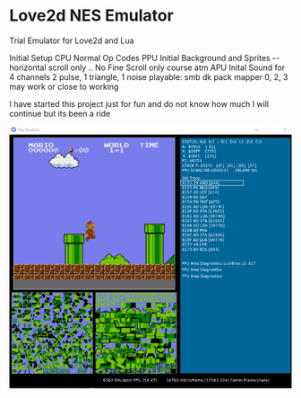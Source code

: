 # Love2d NES Emulator
 Trial Emulator for Love2d and Lua
 
 Initial Setup 
 CPU Normal Op Codes 
 PPU Initial Background and Sprites 
 -- horizontal scroll only .. No Fine Scroll only course atm 
 APU Inital Sound for 4 channels 2 pulse, 1 triangle, 1 noise 
 playable:
 smb
 dk
 pack
 mapper 0, 2, 3 may work or close to working 
 
 I have started this project just for fun and do not know how much I will continue but its been a ride 
 
 ![Screenshot](Emulator.png)
